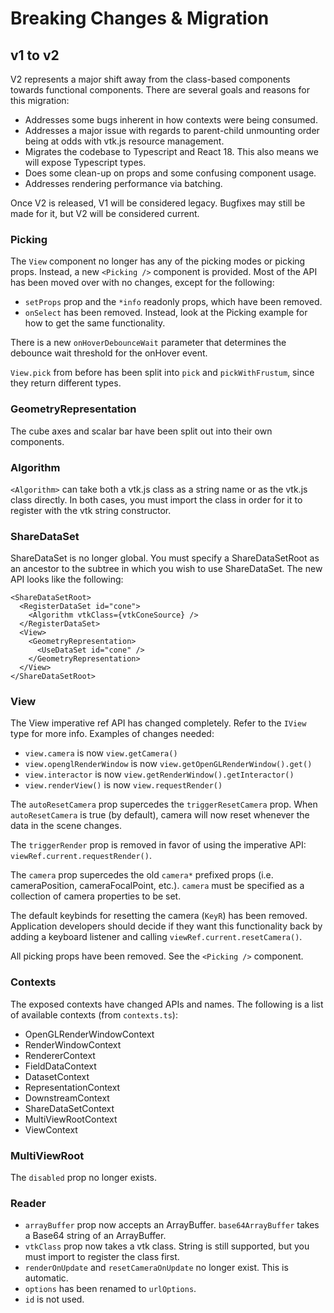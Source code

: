 # Breaking Changes & Migration

## v1 to v2

V2 represents a major shift away from the class-based components towards functional components. There are several goals and reasons for this migration:
- Addresses some bugs inherent in how contexts were being consumed.
- Addresses a major issue with regards to parent-child unmounting order being at odds with vtk.js resource management.
- Migrates the codebase to Typescript and React 18. This also means we will expose Typescript types.
- Does some clean-up on props and some confusing component usage.
- Addresses rendering performance via batching.

Once V2 is released, V1 will be considered legacy. Bugfixes may still be made for it, but V2 will be considered current.

### Picking

The `View` component no longer has any of the picking modes or picking props. Instead, a new `<Picking />` component is provided. Most of the API has been moved over with no changes, except for the following:

-   `setProps` prop and the `*info` readonly props, which have been removed.
-   `onSelect` has been removed. Instead, look at the Picking example for how to get the same functionality.

There is a new `onHoverDebounceWait` parameter that determines the debounce wait threshold for the onHover event.

`View.pick` from before has been split into `pick` and `pickWithFrustum`, since they return different types.


### GeometryRepresentation

The cube axes and scalar bar have been split out into their own components.

### Algorithm

`<Algorithm>` can take both a vtk.js class as a string name or as the vtk.js class directly. In both cases, you must import the class in order for it to register with the vtk string constructor.

### ShareDataSet

ShareDataSet is no longer global. You must specify a ShareDataSetRoot as an ancestor to the subtree in which you wish to use ShareDataSet. The new API looks like the following:

    <ShareDataSetRoot>
      <RegisterDataSet id="cone">
        <Algorithm vtkClass={vtkConeSource} />
      </RegisterDataSet>
      <View>
        <GeometryRepresentation>
          <UseDataSet id="cone" />
        </GeometryRepresentation>
      </View>
    </ShareDataSetRoot>

### View

The View imperative ref API has changed completely. Refer to the `IView` type for more info. Examples of changes needed:

-   `view.camera` is now `view.getCamera()`
-   `view.openglRenderWindow` is now `view.getOpenGLRenderWindow().get()`
-   `view.interactor` is now `view.getRenderWindow().getInteractor()`
-   `view.renderView()` is now `view.requestRender()`

The `autoResetCamera` prop supercedes the `triggerResetCamera` prop. When `autoResetCamera` is true (by default), camera will now reset whenever the data in the scene changes.

The `triggerRender` prop is removed in favor of using the imperative API: `viewRef.current.requestRender()`.

The `camera` prop supercedes the old `camera*` prefixed props (i.e. cameraPosition, cameraFocalPoint, etc.). `camera` must be specified as a collection of camera properties to be set.

The default keybinds for resetting the camera (`KeyR`) has been removed. Application developers should decide if they want this functionality back by adding a keyboard listener and calling `viewRef.current.resetCamera()`.

All picking props have been removed. See the `<Picking />` component.

### Contexts

The exposed contexts have changed APIs and names. The following is a list of available contexts (from `contexts.ts`):

-   OpenGLRenderWindowContext
-   RenderWindowContext
-   RendererContext
-   FieldDataContext
-   DatasetContext
-   RepresentationContext
-   DownstreamContext
-   ShareDataSetContext
-   MultiViewRootContext
-   ViewContext

### MultiViewRoot

The `disabled` prop no longer exists.

### Reader

-   `arrayBuffer` prop now accepts an ArrayBuffer. `base64ArrayBuffer` takes a Base64 string of an ArrayBuffer.
-   `vtkClass` prop now takes a vtk class. String is still supported, but you must import to register the class first.
-   `renderOnUpdate` and `resetCameraOnUpdate` no longer exist. This is automatic.
-   `options` has been renamed to `urlOptions`.
-   `id` is not used.
